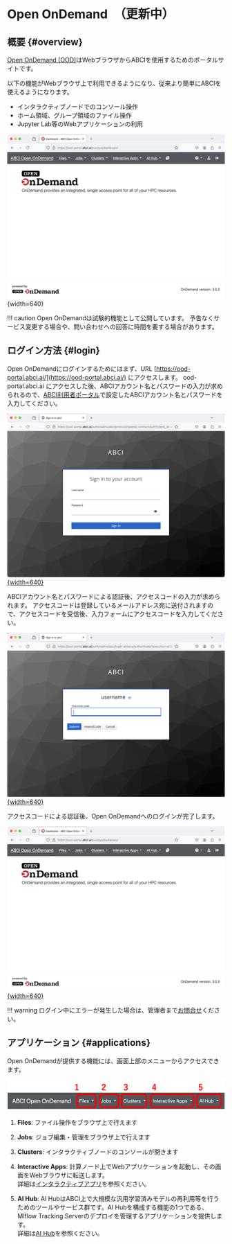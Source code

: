 # Open OnDemand　（更新中）

## 概要 {#overview}

[Open OnDemand (OOD)](https://openondemand.org/)はWebブラウザからABCIを使用するためのポータルサイトです。

以下の機能がWebブラウザ上で利用できるようになり、従来より簡単にABCIを使えるようになります。

- インタラクティブノードでのコンソール操作
- ホーム領域、グループ領域のファイル操作
- Jupyter Lab等のWebアプリケーションの利用

![Open OnDemandトップページ](img/ondemand-top-page.png){width=640}

!!! caution
    Open OnDemandは試験的機能として公開しています。
    予告なくサービス変更する場合や、問い合わせへの回答に時間を要する場合があります。


## ログイン方法 {#login}

Open OnDemandにログインするためにはまず、URL [https://ood-portal.abci.ai/](https://ood-portal.abci.ai/) にアクセスします。
ood-portal.abci.ai にアクセスした後、ABCIアカウント名とパスワードの入力が求められるので、[ABCI利用者ポータル](https://portal.abci.ai/)で設定したABCIアカウント名とパスワードを入力してください。

[![パスワード入力画面](img/login.png){width=640}](img/login.png)

ABCIアカウント名とパスワードによる認証後、アクセスコードの入力が求められます。
アクセスコードは登録しているメールアドレス宛に送付されますので、アクセスコードを受信後、入力フォームにアクセスコードを入力してください。

[![アクセスコード入力画面](img/email-otp.png){width=640}](img/email-otp.png)

アクセスコードによる認証後、Open OnDemandへのログインが完了します。

[![Open OnDemandトップページ](img/ondemand-top-page.png){width=640}](img/ondemand-top-page.png)

!!! warning
    ログイン中にエラーが発生した場合は、管理者まで[お問合せ](../contact.md)ください。


## アプリケーション {#applications}

Open OnDemandが提供する機能には、画面上部のメニューからアクセスできます。

[![Open OnDemand Application Menu](ood-menu.png)](ood-menu.png)

1. **Files**: ファイル操作をブラウザ上で行えます

2. **Jobs**: ジョブ編集・管理をブラウザ上で行えます

3. **Clusters**: インタラクティブノードのコンソールが開きます

4. **Interactive Apps**: 計算ノード上でWebアプリケーションを起動し、その画面をWebブラウザに転送します。<br>
   詳細は[インタラクティブアプリ](interactive-apps.md)を参照ください。

5. **AI Hub**: AI HubはABCI上で大規模な汎用学習済みモデルの再利用等を行うためのツールやサービス群です。AI Hubを構成する機能の1つである、Mlflow Tracking Serverのデプロイを管理するアプリケーションを提供します。<br>
   詳細は[AI Hub](aihub.md)を参照ください。
